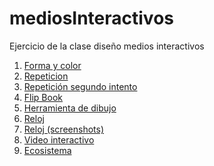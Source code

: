 # mediosInteractivos
Ejercicio de la clase diseño medios interactivos
1. [Forma y color](https://carlaplotnicoff.github.io/mediosInteractivos/01)
2. [Repeticion](https://carlaplotnicoff.github.io/mediosInteractivos/02)
3. [Repetición segundo intento](https://carlaplotnicoff.github.io/mediosInteractivos/02%20(correccion)/)
4. [Flip Book](https://carlaplotnicoff.github.io/mediosInteractivos/03)
4. [Herramienta de dibujo](https://carlaplotnicoff.github.io/mediosInteractivos/04)
5. [Reloj](https://carlaplotnicoff.github.io/mediosInteractivos/05)
5. [Reloj (screenshots)](https://carlaplotnicoff.github.io/mediosInteractivos/05fotos.zip)
6. [Video interactivo](https://carlaplotnicoff.github.io/mediosInteractivos/06)
7. [Ecosistema](https://carlaplotnicoff.github.io/mediosInteractivos/07)
